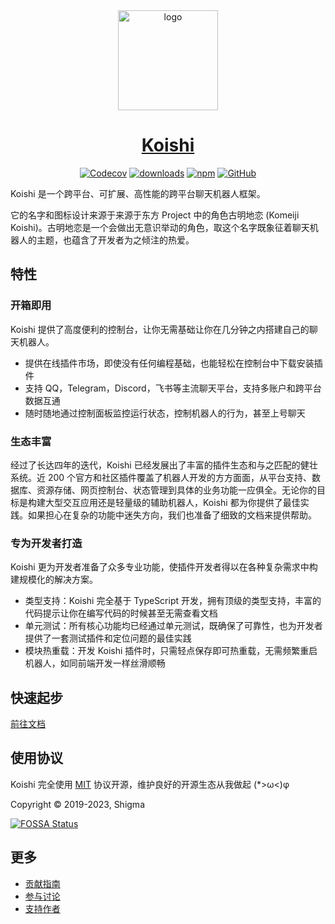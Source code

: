 <div align="center">
  <a href="https://koishi.chat/" target="_blank">
    <img width="160" src="https://koishi.chat/logo.png" alt="logo">
  </a>
  <h1 id="koishi"><a href="https://koishi.chat/" target="_blank">Koishi</a></h1>

[![Codecov](https://img.shields.io/codecov/c/github/koishijs/koishi?style=flat-square)](https://codecov.io/gh/koishijs/koishi)
[![downloads](https://img.shields.io/npm/dm/koishi?style=flat-square)](https://www.npmjs.com/package/koishi)
[![npm](https://img.shields.io/npm/v/koishi?style=flat-square)](https://www.npmjs.com/package/koishi)
[![GitHub](https://img.shields.io/github/license/koishijs/koishi?style=flat-square)](https://github.com/koishijs/koishi/blob/master/LICENSE)

</div>

Koishi 是一个跨平台、可扩展、高性能的跨平台聊天机器人框架。

它的名字和图标设计来源于来源于东方 Project 中的角色古明地恋 (Komeiji Koishi)。古明地恋是一个会做出无意识举动的角色，取这个名字既象征着聊天机器人的主题，也蕴含了开发者为之倾注的热爱。

## 特性

### 开箱即用

Koishi 提供了高度便利的控制台，让你无需基础让你在几分钟之内搭建自己的聊天机器人。

- 提供在线插件市场，即使没有任何编程基础，也能轻松在控制台中下载安装插件
- 支持 QQ，Telegram，Discord，飞书等主流聊天平台，支持多账户和跨平台数据互通
- 随时随地通过控制面板监控运行状态，控制机器人的行为，甚至上号聊天

### 生态丰富

经过了长达四年的迭代，Koishi 已经发展出了丰富的插件生态和与之匹配的健壮系统。近 200 个官方和社区插件覆盖了机器人开发的方方面面，从平台支持、数据库、资源存储、网页控制台、状态管理到具体的业务功能一应俱全。无论你的目标是构建大型交互应用还是轻量级的辅助机器人，Koishi 都为你提供了最佳实践。如果担心在复杂的功能中迷失方向，我们也准备了细致的文档来提供帮助。

### 专为开发者打造

Koishi 更为开发者准备了众多专业功能，使插件开发者得以在各种复杂需求中构建规模化的解决方案。

- 类型支持：Koishi 完全基于 TypeScript 开发，拥有顶级的类型支持，丰富的代码提示让你在编写代码的时候甚至无需查看文档
- 单元测试：所有核心功能均已经通过单元测试，既确保了可靠性，也为开发者提供了一套测试插件和定位问题的最佳实践
- 模块热重载：开发 Koishi 插件时，只需轻点保存即可热重载，无需频繁重启机器人，如同前端开发一样丝滑顺畅

## 快速起步

[前往文档](https://koishi.chat/manual/starter/)

## 使用协议

Koishi 完全使用 [MIT](./LICENSE) 协议开源，维护良好的开源生态从我做起 (*>ω<)φ

Copyright © 2019-2023, Shigma

[![FOSSA Status](https://app.fossa.com/api/projects/git%2Bgithub.com%2Fkoishijs%2Fkoishi.svg?type=large)](https://app.fossa.com/projects/git%2Bgithub.com%2Fkoishijs%2Fkoishi?ref=badge_large)

## 更多

- [贡献指南](./CONTRIBUTING.md)
- [参与讨论](https://koishi.chat/about/contact.html)
- [支持作者](https://afdian.net/a/shigma)
